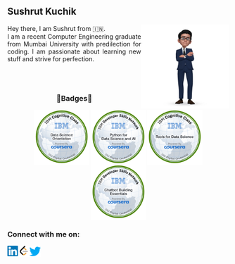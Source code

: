 <html>
  <body>
    <h2 align='left'><b>Sushrut Kuchik</b></h2>
    <p align="justify">
      <img src="https://github.com/ksushrut/ksushrut/blob/main/Assets/AREmoji_20220914_204113.jpg?raw=true" width="200" height="190" align="right">
      Hey there, I am Sushrut from 🇮🇳.<br>
      I am a recent Computer Engineering graduate from Mumbai University with predilection for coding. I am passionate about learning new stuff and strive for perfection.
      <!-- <h5>💡Currently working on: </h5> -->
    </p>
    <br><br>
    <p><h3 align='center'>🏅Badges🏅</h3>
      <section align="center">
        <img src="https://github.com/ksushrut/ksushrut/blob/main/Assets/Cognitive_Class_-_What_is_Data_Science.png?raw=true" height="125" width="125" align="center">
        <img src="https://github.com/ksushrut/ksushrut/blob/main/Assets/Python_for_Data_Sci_and_AI_Foundational.png?raw=true" height="125" width="125" align="center">
        <img src="https://github.com/ksushrut/ksushrut/blob/main/Assets/Tools_for_Data_Science_Foundational.png?raw=true" height="125" width="125" align="center">
        <img src="https://github.com/ksushrut/ksushrut/blob/main/Assets/Chatbot_Building_Essentials_Foundational.png?raw=true" height="125" width="125" align="center">
      </section>
    </p>
    <p> 
        <h3>Connect with me on: </h3> 
        <a href="https://www.linkedin.com/in/sushrutkuchik/" target="_blank">
        <img align="left" width="24px" src="https://raw.githubusercontent.com/ksushrut/ksushrut/9b810cf171dcc9b02fe1cdc3255526f2474e6f26/Assets/Linkedin.svg" />
        </a>&nbsp;&nbsp;
        <a href="https://leetcode.com/SushrutKuchik/" target="_blank">
        <img align="left" width="26px" src="https://github.com/ksushrut/ksushrut/blob/main/Assets/LeetCode_logo_black.png" />
        <a href="https://twitter.com/sushrutk16" target="_blank">
        <img align="left" width="26px" src="https://raw.githubusercontent.com/ksushrut/ksushrut/2363656a6f357ba7a88bf692681656193cec9fbc/Assets/Twitter.svg" />
    </p>
  </body>
</html>
